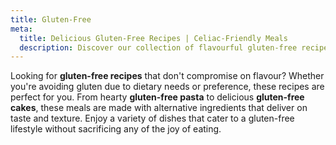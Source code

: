 ```yaml
---
title: Gluten-Free
meta:
  title: Delicious Gluten-Free Recipes | Celiac-Friendly Meals
  description: Discover our collection of flavourful gluten-free recipes that don't compromise on taste. Perfect for those with celiac disease or gluten sensitivity.
---
```


Looking for **gluten-free recipes** that don't compromise on flavour? Whether you're avoiding gluten due to dietary needs or preference, these recipes are perfect for you. From hearty **gluten-free pasta** to delicious **gluten-free cakes**, these meals are made with alternative ingredients that deliver on taste and texture. Enjoy a variety of dishes that cater to a gluten-free lifestyle without sacrificing any of the joy of eating.
